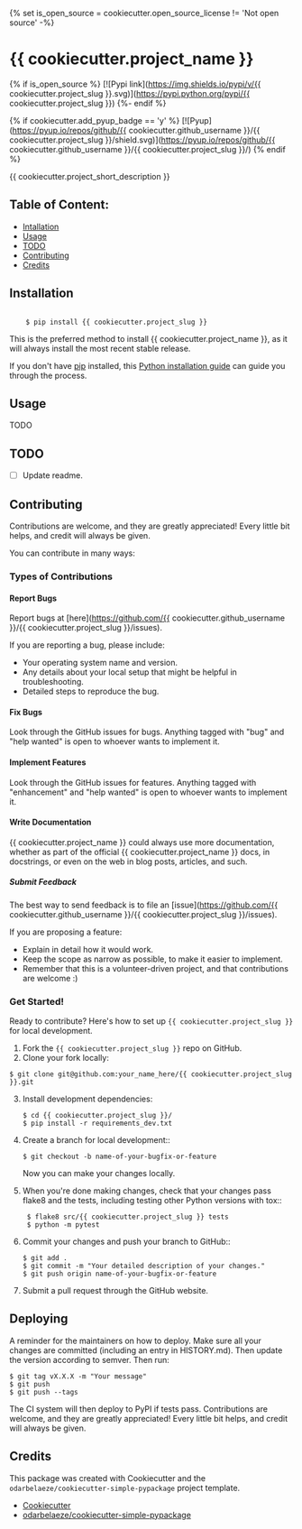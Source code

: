{% set is_open_source = cookiecutter.open_source_license != 'Not open source' -%}

# {{ cookiecutter.project_name }}

{% if is_open_source %}
[![Pypi link](https://img.shields.io/pypi/v/{{ cookiecutter.project_slug }}.svg)](https://pypi.python.org/pypi/{{ cookiecutter.project_slug }})
{%- endif %}

{% if cookiecutter.add_pyup_badge == 'y' %}
[![Pyup](https://pyup.io/repos/github/{{ cookiecutter.github_username }}/{{ cookiecutter.project_slug }}/shield.svg)](https://pyup.io/repos/github/{{ cookiecutter.github_username }}/{{ cookiecutter.project_slug }}/)
{% endif %}

{{ cookiecutter.project_short_description }}

## Table of Content:

- [Intallation](#installation)
- [Usage](#usage)
- [TODO](#todo)
- [Contributing](#contributing)
- [Credits](#credits)

## Installation


```batch

    $ pip install {{ cookiecutter.project_slug }}
```

This is the preferred method to install {{ cookiecutter.project_name }}, as it will always
install the most recent stable release.

If you don't have [pip](https://pip.pypa.io) installed, this 
[Python installation guide](http://docs.python-guide.org/en/latest/starting/installation/) 
can guide you through the process.

## Usage

TODO


## TODO

- [ ] Update readme.


## Contributing

Contributions are welcome, and they are greatly appreciated! Every little bit
helps, and credit will always be given.

You can contribute in many ways:

### Types of Contributions

#### Report Bugs

Report bugs at [here](https://github.com/{{ cookiecutter.github_username }}/{{ cookiecutter.project_slug }}/issues).

If you are reporting a bug, please include:

* Your operating system name and version.
* Any details about your local setup that might be helpful in troubleshooting.
* Detailed steps to reproduce the bug.

#### Fix Bugs

Look through the GitHub issues for bugs. Anything tagged with "bug" and "help
wanted" is open to whoever wants to implement it.

#### Implement Features

Look through the GitHub issues for features. Anything tagged with "enhancement"
and "help wanted" is open to whoever wants to implement it.

#### Write Documentation

{{ cookiecutter.project_name }} could always use more documentation, whether as part of the
official {{ cookiecutter.project_name }} docs, in docstrings, or even on the web in blog posts,
articles, and such.

##### Submit Feedback

The best way to send feedback is to file an [issue](https://github.com/{{ cookiecutter.github_username }}/{{ cookiecutter.project_slug }}/issues).

If you are proposing a feature:

* Explain in detail how it would work.
* Keep the scope as narrow as possible, to make it easier to implement.
* Remember that this is a volunteer-driven project, and that contributions
  are welcome :)

### Get Started!

Ready to contribute? Here's how to set up `{{ cookiecutter.project_slug }}` for local development.

1. Fork the `{{ cookiecutter.project_slug }}` repo on GitHub.
2. Clone your fork locally:

```console
$ git clone git@github.com:your_name_here/{{ cookiecutter.project_slug }}.git
```

3. Install development dependencies:

    ```console
    $ cd {{ cookiecutter.project_slug }}/
    $ pip install -r requirements_dev.txt
    ```

4. Create a branch for local development::

    ```console
    $ git checkout -b name-of-your-bugfix-or-feature
    ```

    Now you can make your changes locally.

5. When you're done making changes, check that your changes pass flake8 and the
   tests, including testing other Python versions with tox::

   ```console
    $ flake8 src/{{ cookiecutter.project_slug }} tests
    $ python -m pytest
    ```

6. Commit your changes and push your branch to GitHub::

    ```console
    $ git add .
    $ git commit -m "Your detailed description of your changes."
    $ git push origin name-of-your-bugfix-or-feature
    ```

7. Submit a pull request through the GitHub website.


## Deploying


A reminder for the maintainers on how to deploy. Make sure all your changes are
committed (including an entry in HISTORY.md). Then update the version according
to semver. Then run:

```batch
$ git tag vX.X.X -m "Your message"
$ git push
$ git push --tags
```

The CI system will then deploy to PyPI if tests pass.  Contributions are
welcome, and they are greatly appreciated! Every little bit helps, and credit
will always be given.



## Credits

This package was created with Cookiecutter and the `odarbelaeze/cookiecutter-simple-pypackage` project template.

- [Cookiecutter](https://github.com/audreyr/cookiecutter)
- [odarbelaeze/cookiecutter-simple-pypackage](https://github.com/odarbelaeze/cookiecutter-simple-pypackage)
